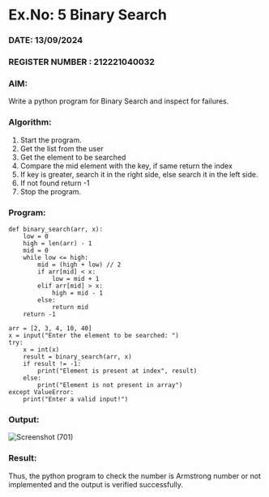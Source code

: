 
# Ex.No: 5 Binary Search

### DATE: 13/09/2024
### REGISTER NUMBER : 212221040032
### AIM: 
Write a python program for Binary Search and inspect for failures.

### Algorithm:

1. Start the program.
2. Get the list from the user
3. Get the element to be searched
4. Compare the mid element with the key, if same return the index
5. If key is greater, search it in the right side, else search it in the left side.
6. If not found return -1
7. Stop the program.

### Program:
```
def binary_search(arr, x):
    low = 0
    high = len(arr) - 1
    mid = 0
    while low <= high:
        mid = (high + low) // 2
        if arr[mid] < x:
            low = mid + 1
        elif arr[mid] > x:
            high = mid - 1
        else:
            return mid
    return -1

arr = [2, 3, 4, 10, 40]
x = input("Enter the element to be searched: ")
try:
    x = int(x)
    result = binary_search(arr, x)
    if result != -1:
        print("Element is present at index", result)
    else:
        print("Element is not present in array")
except ValueError:
    print("Enter a valid input!")

```













### Output:
![Screenshot (701)](https://github.com/user-attachments/assets/6f7ca9cc-28d6-4273-8d53-c13104660074)




### Result:
Thus, the python program to check the number is Armstrong number or not implemented and the output is verified successfully.

